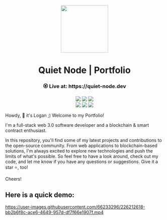 <p align="center">
<br />
<a href="https://quiet-node.dev"><img src="https://github.com/quiet-node/portfolio-v2/blob/main/public/quiet-node.ico?raw=true" width="150" alt=""/></a>
<h1 align="center">Quiet Node | Portfolio </h1>
</p>

<h3 align="center"> 🏵️ Live at: https://quiet-node.dev </h3>

<div align="center">

![](https://img.shields.io/badge/TypeScript-4.9.3-blue?style=flat-square&logo=typescript)
![](https://img.shields.io/badge/React.js-18.2.0-blue?style=flat-square&logo=react)
![](https://img.shields.io/badge/Vite.js-4.1.0-blue?style=flat-square&logo=vite) <br />
![](https://img.shields.io/badge/Tailwindcss-3.2.7-blue?style=flat-square&logo=tailwindcss)
![](https://img.shields.io/badge/FramerMotion-10.2.5-blue?style=flat-square&logo=framer)
![](https://img.shields.io/badge/Figma-116.7.103-blue?style=flat-square&logo=figma)

</div>

Howdy, 👋 it's Logan ;) Welcome to my Portfolio!

I'm a full-stack web 3.0 software developer and a blockchain & smart contract enthusiast.

In this repository, you'll find some of my latest projects and contributions to the open-source community. From web applications to blockchain-based solutions, I'm always excited to explore new technologies and push the limits of what's possible. So feel free to have a look around, check out my code, and let me know if you have any questions or suggestions. Give it a star ⭐️, too!

Cheers!

## Here is a quick demo:

https://user-images.githubusercontent.com/66233296/226212618-bb2b6f8c-ace6-4649-957d-df7f66e1907f.mp4
